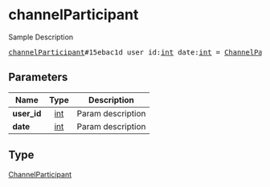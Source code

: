 # channelParticipant

Sample Description

<pre>
<a href="../constructor/channelParticipant.md">channelParticipant</a>#15ebac1d user_id:<a href="../type/int.md">int</a> date:<a href="../type/int.md">int</a> = <a href="../type/ChannelParticipant.md">ChannelParticipant</a>;
</pre>

## Parameters

| Name | Type | Description |
|------|:----:|-------------|
| **user_id** | [int](../type/int.md) | Param description |
| **date** | [int](../type/int.md) | Param description |

## Type

[ChannelParticipant](../type/ChannelParticipant.md)
